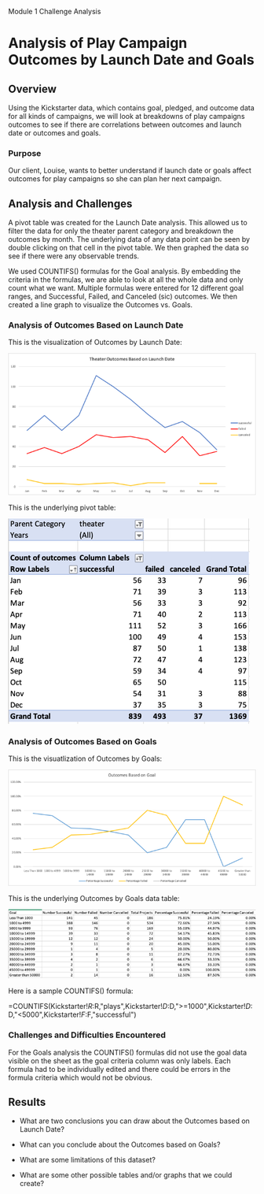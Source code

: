 Module 1 Challenge Analysis

# Analysis of Play Campaign Outcomes by Launch Date and Goals

## Overview 
Using the Kickstarter data, which contains goal, pledged, and outcome data for all kinds of campaigns, we will look at breakdowns of play campaigns outcomes to see if there are correlations between outcomes and launch date or outcomes and goals.

### Purpose
Our client, Louise, wants to better understand if launch date or goals affect outcomes for play campaigns so she can plan her next campaign.

## Analysis and Challenges
A pivot table was created for the Launch Date analysis.  This allowed us to filter the data for only the theater parent category and breakdown the outcomes by month.  The underlying data of any data point can be seen by double clicking on that cell in the pivot table.  We then graphed the data so see if there were any observable trends.

We used COUNTIFS() formulas for the Goal analysis.  By embedding the criteria in the formulas, we are able to look at all the whole data and only count what we want.  Multiple formulas were entered for 12 different goal ranges, and Successful, Failed, and Canceled (sic) outcomes.  We then created a line graph to visualize the Outcomes vs. Goals.

### Analysis of Outcomes Based on Launch Date

This is the visualization of Outcomes by Launch Date:

<img src=/Resources/Theater_Outcomes_vs_Launch.png></img>

This is the underlying pivot table:

<img src=/Resources/Launch_Date_Pivot_Table.png></img>

### Analysis of Outcomes Based on Goals
This is the visuatlization of Outcomes by Goals:

<img src=/Resources/Outcomes_vs_Goals.png></img>

This is the underlying Outcomes by Goals data table:

<img src=/Resources/Goal_Outcome_Table.png></img>

Here is a sample COUNTIFS() formula:

=COUNTIFS(Kickstarter!$R:$R,"plays",Kickstarter!$D:$D,">=1000",Kickstarter!$D:$D,"<5000",Kickstarter!$F:$F,"successful")

### Challenges and Difficulties Encountered

For the Goals analysis the COUNTIFS() formulas did not use the goal data visible on the sheet as the goal criteria column was only labels.  Each formula had to be individually edited and there could be errors in the formula criteria which would not be obvious.




## Results

- What are two conclusions you can draw about the Outcomes based on Launch Date?

- What can you conclude about the Outcomes based on Goals?

- What are some limitations of this dataset?

- What are some other possible tables and/or graphs that we could create?